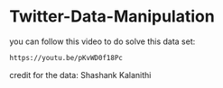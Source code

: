 # Twitter-Data-Manipulation
you can follow this video to do solve this data set:
```bash
https://youtu.be/pKvWD0f18Pc
```
credit for the data: Shashank Kalanithi 
